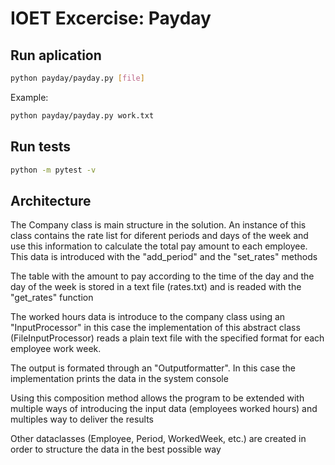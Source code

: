 # IOET Excercise: Payday

## Run aplication
```bash
python payday/payday.py [file]
```
Example:
```bash
python payday/payday.py work.txt
```

## Run tests
```bash
python -m pytest -v
```

## Architecture
The Company class is main structure in the solution. An instance of this class
contains the rate list for diferent periods and days of the week and use
this information to calculate the total pay amount to each employee.
This data is introduced with the "add_period" and the "set_rates" methods

The table with the amount to pay according to the time of the day and the day
of the week is stored in a text file (rates.txt) and is readed with the
"get_rates" function

The worked hours data is introduce to the company class using an "InputProcessor"
in this case the implementation of this abstract class (FileInputProcessor)
reads a plain text file with the specified format for each employee work week.

The output is formated through an "Outputformatter". In this case the implementation 
prints the data in the system console 

Using this composition method allows the program to be extended with multiple
ways of introducing the input data (employees worked hours) and multiples way to deliver the 
results

Other dataclasses (Employee, Period, WorkedWeek, etc.) are created  in order to
structure the data in the best possible way
